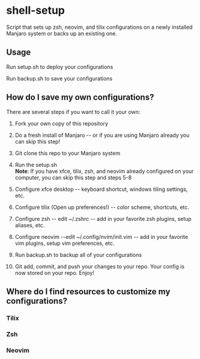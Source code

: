 # shell-setup
Script that sets up zsh, neovim, and tilix configurations on a newly installed Manjaro system or backs up an existing one.

## Usage
Run setup.sh to deploy your configurations

Run backup.sh to save your configurations

## How do I save my own configurations?
There are several steps if you want to call it your own:

1. Fork your own copy of this repository

2. Do a fresh install of Manjaro -- or if you are using Manjaro already you can skip this step!

3. Git clone this repo to your Manjaro system

4. Run the setup.sh <br>
**Note**: If you have xfce, tilix, zsh, and neovim already configured on your computer, you can skip this step and steps 5-8 <br>

5. Configure xfce desktop -- keyboard shortcut, windows tiling settings, etc.

6. Configure tilix (Open up preferences!) -- color scheme, shortcuts, etc.

7. Configure zsh -- edit ~/.zshrc -- add in your favorite zsh plugins, setup aliases, etc.

8. Configure neovim --edit ~/.config/nvim/init.vim -- add in your favorite vim plugins, setup vim preferences, etc.

9. Run backup.sh to backup all of your configurations

10. Git add, commit, and push your changes to your repo. Your config is now stored on your repo. Enjoy!

## Where do I find resources to customize my configurations?

### Tilix

### Zsh

### Neovim
